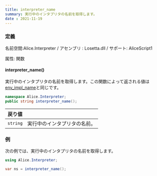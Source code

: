 ```yaml
---
title: interpreter_name
summary: 実行中のインタプリタの名前を取得します。
date : 2021-11-19
---
```

### 定義
名前空間:Alice.Interpreter / アセンブリ : Losetta.dll / サポート: AliceScript1

属性: 関数

#### interpreter_name()

実行中のインタプリタの名前を取得します。この関数によって返される値は[env_impl_name](../environment/env_impl_name.md)と同じです。

```cs title="AliceScript"
namespace Alice.Interpreter;
public string interpreter_name();
```

|戻り値| |
|-|-|
|`string`|実行中のインタプリタの名前。|

### 例
次の例では、実行中のインタプリタの名前を取得します。

```cs title="AliceScript"
using Alice.Interpreter;

var ns = interpreter_name();
```